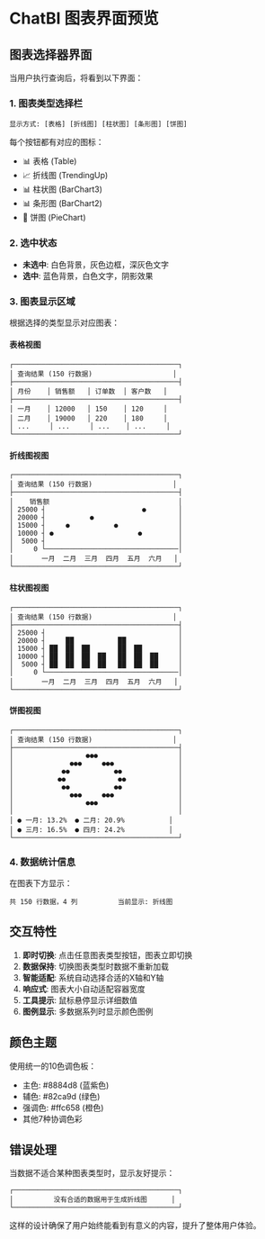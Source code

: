 # ChatBI 图表界面预览

## 图表选择器界面

当用户执行查询后，将看到以下界面：

### 1. 图表类型选择栏
```
显示方式: [表格] [折线图] [柱状图] [条形图] [饼图]
```

每个按钮都有对应的图标：
- 📊 表格 (Table)
- 📈 折线图 (TrendingUp) 
- 📊 柱状图 (BarChart3)
- 📊 条形图 (BarChart2)
- 🥧 饼图 (PieChart)

### 2. 选中状态
- **未选中**: 白色背景，灰色边框，深灰色文字
- **选中**: 蓝色背景，白色文字，阴影效果

### 3. 图表显示区域
根据选择的类型显示对应图表：

#### 表格视图
```
┌─────────────────────────────────────────┐
│ 查询结果 (150 行数据)                    │
├─────────────────────────────────────────┤
│ 月份    │ 销售额   │ 订单数  │ 客户数   │
├─────────────────────────────────────────┤
│ 一月    │ 12000   │ 150    │ 120     │
│ 二月    │ 19000   │ 220    │ 180     │
│ ...     │ ...     │ ...    │ ...     │
└─────────────────────────────────────────┘
```

#### 折线图视图
```
┌─────────────────────────────────────────┐
│ 查询结果 (150 行数据)                    │
├─────────────────────────────────────────┤
│    销售额                                │
│ 25000 ┤                        ●        │
│ 20000 ┤           ●                     │
│ 15000 ┤     ●           ●               │
│ 10000 ┤ ●                     ●         │
│  5000 ┤                                 │
│     0 └─────────────────────────────────│
│       一月  二月  三月  四月  五月  六月   │
└─────────────────────────────────────────┘
```

#### 柱状图视图
```
┌─────────────────────────────────────────┐
│ 查询结果 (150 行数据)                    │
├─────────────────────────────────────────┤
│ 25000 ┤                                 │
│ 20000 ┤     ██           ██             │
│ 15000 ┤ ██  ██  ██       ██  ██         │
│ 10000 ┤ ██  ██  ██  ██   ██  ██  ██     │
│  5000 ┤ ██  ██  ██  ██   ██  ██  ██     │
│     0 └─────────────────────────────────│
│       一月  二月  三月  四月  五月  六月   │
└─────────────────────────────────────────┘
```

#### 饼图视图
```
┌─────────────────────────────────────────┐
│ 查询结果 (150 行数据)                    │
├─────────────────────────────────────────┤
│                  ●●●                    │
│              ●●●     ●●●                │
│            ●●           ●●              │
│           ●●             ●●             │
│            ●●           ●●              │
│              ●●●     ●●●                │
│                  ●●●                    │
│                                         │
│ ● 一月: 13.2%  ● 二月: 20.9%           │
│ ● 三月: 16.5%  ● 四月: 24.2%           │
└─────────────────────────────────────────┘
```

### 4. 数据统计信息
在图表下方显示：
```
共 150 行数据，4 列          当前显示: 折线图
```

## 交互特性

1. **即时切换**: 点击任意图表类型按钮，图表立即切换
2. **数据保持**: 切换图表类型时数据不重新加载
3. **智能适配**: 系统自动选择合适的X轴和Y轴
4. **响应式**: 图表大小自动适配容器宽度
5. **工具提示**: 鼠标悬停显示详细数值
6. **图例显示**: 多数据系列时显示颜色图例

## 颜色主题

使用统一的10色调色板：
- 主色: #8884d8 (蓝紫色)
- 辅色: #82ca9d (绿色)
- 强调色: #ffc658 (橙色)
- 其他7种协调色彩

## 错误处理

当数据不适合某种图表类型时，显示友好提示：
```
┌─────────────────────────────────────────┐
│          没有合适的数据用于生成折线图      │
└─────────────────────────────────────────┘
```

这样的设计确保了用户始终能看到有意义的内容，提升了整体用户体验。